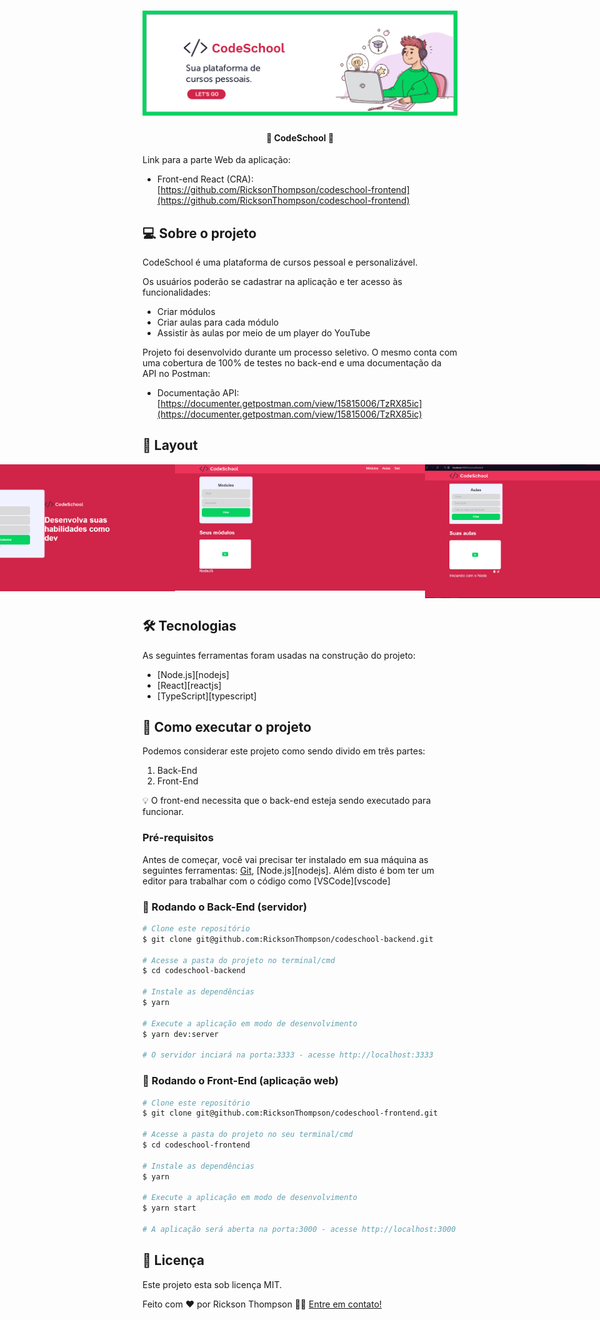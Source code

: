 <h1 align="center">
    <img alt="CodeSchool" title="CodeSchool" src="./src/assets/banner.png" />
</h1>


<h4 align="center">
	 🚀  CodeSchool 🚀
</h4>

Link para a parte Web da aplicação:

* Front-end React (CRA): [https://github.com/RicksonThompson/codeschool-frontend](https://github.com/RicksonThompson/codeschool-frontend)



## 💻 Sobre o projeto

CodeSchool é uma plataforma de cursos pessoal e personalizável.

Os usuários poderão se cadastrar na aplicação e ter acesso às funcionalidades:
* Criar módulos
* Criar aulas para cada módulo
* Assistir às aulas por meio de um player do YouTube

Projeto foi desenvolvido durante um processo seletivo. O mesmo conta com uma cobertura de 100% de testes no back-end e uma documentação da API no Postman:
* Documentação API: [https://documenter.getpostman.com/view/15815006/TzRX85ic](https://documenter.getpostman.com/view/15815006/TzRX85ic)


## 🎨 Layout

<p align="center" style="display: flex; align-items: flex-start; justify-content: center;">
  <img alt="Login" title="Login" src="./src/assets/login.png" width="400px">

  <img alt="Signup" title="#Signup" src="./src/assets/signup.png" width="400px">

  <img alt="Modules" title="#Modules" src="./src/assets/modules.png" width="400px">

  <img alt="Lessons" title="Lessons" src="./src/assets/lessons.png" width="400px">

  <img alt="Player" title="#Player" src="./src/assets/player.png" width="400px">
</p>

## 🛠 Tecnologias

As seguintes ferramentas foram usadas na construção do projeto:

- [Node.js][nodejs]
- [React][reactjs]
- [TypeScript][typescript]


## 🚀 Como executar o projeto

Podemos considerar este projeto como sendo divido em três partes:
1. Back-End
2. Front-End


💡 O front-end necessita que o back-end esteja sendo executado para funcionar.

### Pré-requisitos

Antes de começar, você vai precisar ter instalado em sua máquina as seguintes ferramentas:
[Git](https://git-scm.com), [Node.js][nodejs].
Além disto é bom ter um editor para trabalhar com o código como [VSCode][vscode]

### 🎲 Rodando o Back-End (servidor)

```bash
# Clone este repositório
$ git clone git@github.com:RicksonThompson/codeschool-backend.git

# Acesse a pasta do projeto no terminal/cmd
$ cd codeschool-backend

# Instale as dependências
$ yarn

# Execute a aplicação em modo de desenvolvimento
$ yarn dev:server

# O servidor inciará na porta:3333 - acesse http://localhost:3333
```

### 🧭 Rodando o Front-End (aplicação web)

```bash
# Clone este repositório
$ git clone git@github.com:RicksonThompson/codeschool-frontend.git

# Acesse a pasta do projeto no seu terminal/cmd
$ cd codeschool-frontend

# Instale as dependências
$ yarn

# Execute a aplicação em modo de desenvolvimento
$ yarn start

# A aplicação será aberta na porta:3000 - acesse http://localhost:3000
```

## 📝 Licença

Este projeto esta sob licença MIT.

Feito com ❤️ por Rickson Thompson 👋🏽 [Entre em contato!](linkedin.com/in/rickson-thompson-892775139/)
